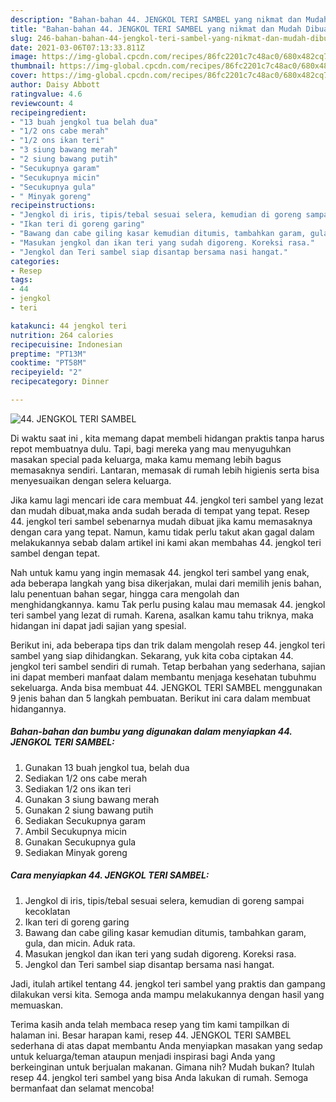 ```yaml
---
description: "Bahan-bahan 44. JENGKOL TERI SAMBEL yang nikmat dan Mudah Dibuat"
title: "Bahan-bahan 44. JENGKOL TERI SAMBEL yang nikmat dan Mudah Dibuat"
slug: 246-bahan-bahan-44-jengkol-teri-sambel-yang-nikmat-dan-mudah-dibuat
date: 2021-03-06T07:13:33.811Z
image: https://img-global.cpcdn.com/recipes/86fc2201c7c48ac0/680x482cq70/44-jengkol-teri-sambel-foto-resep-utama.jpg
thumbnail: https://img-global.cpcdn.com/recipes/86fc2201c7c48ac0/680x482cq70/44-jengkol-teri-sambel-foto-resep-utama.jpg
cover: https://img-global.cpcdn.com/recipes/86fc2201c7c48ac0/680x482cq70/44-jengkol-teri-sambel-foto-resep-utama.jpg
author: Daisy Abbott
ratingvalue: 4.6
reviewcount: 4
recipeingredient:
- "13 buah jengkol tua belah dua"
- "1/2 ons cabe merah"
- "1/2 ons ikan teri"
- "3 siung bawang merah"
- "2 siung bawang putih"
- "Secukupnya garam"
- "Secukupnya micin"
- "Secukupnya gula"
- " Minyak goreng"
recipeinstructions:
- "Jengkol di iris, tipis/tebal sesuai selera, kemudian di goreng sampai kecoklatan"
- "Ikan teri di goreng garing"
- "Bawang dan cabe giling kasar kemudian ditumis, tambahkan garam, gula, dan micin. Aduk rata."
- "Masukan jengkol dan ikan teri yang sudah digoreng. Koreksi rasa."
- "Jengkol dan Teri sambel siap disantap bersama nasi hangat."
categories:
- Resep
tags:
- 44
- jengkol
- teri

katakunci: 44 jengkol teri 
nutrition: 264 calories
recipecuisine: Indonesian
preptime: "PT13M"
cooktime: "PT58M"
recipeyield: "2"
recipecategory: Dinner

---
```



![44. JENGKOL TERI SAMBEL](https://img-global.cpcdn.com/recipes/86fc2201c7c48ac0/680x482cq70/44-jengkol-teri-sambel-foto-resep-utama.jpg)

Di waktu  saat ini , kita memang dapat membeli hidangan praktis tanpa harus repot membuatnya dulu. Tapi, bagi mereka yang mau menyuguhkan masakan special pada keluarga, maka kamu memang lebih bagus memasaknya sendiri. Lantaran, memasak di rumah lebih higienis serta bisa menyesuaikan dengan selera keluarga.

Jika kamu lagi mencari ide cara membuat 44. jengkol teri sambel yang lezat dan mudah dibuat,maka anda sudah berada di tempat yang tepat. Resep 44. jengkol teri sambel  sebenarnya mudah dibuat jika kamu memasaknya dengan cara yang tepat. Namun, kamu tidak perlu takut akan gagal dalam melakukannya 
sebab dalam artikel ini kami akan membahas 44. jengkol teri sambel dengan tepat.  



Nah untuk kamu yang ingin memasak 44. jengkol teri sambel yang enak, ada beberapa langkah yang bisa dikerjakan, mulai dari memilih jenis bahan, lalu penentuan bahan segar, hingga cara mengolah dan menghidangkannya. kamu Tak perlu pusing kalau mau memasak 44. jengkol teri sambel yang lezat di rumah. Karena, asalkan kamu  tahu triknya, maka hidangan ini dapat jadi sajian yang spesial.

Berikut ini, ada beberapa tips dan trik dalam mengolah resep 44. jengkol teri sambel yang siap dihidangkan. Sekarang, yuk kita coba ciptakan 44. jengkol teri sambel sendiri di rumah. Tetap berbahan yang sederhana, sajian ini dapat memberi manfaat dalam membantu menjaga kesehatan tubuhmu sekeluarga. Anda bisa membuat 44. JENGKOL TERI SAMBEL menggunakan 9 jenis bahan dan 5 langkah pembuatan. Berikut ini cara dalam membuat hidangannya.

<!--inarticleads1-->

##### Bahan-bahan dan bumbu yang digunakan dalam menyiapkan 44. JENGKOL TERI SAMBEL:

1. Gunakan 13 buah jengkol tua, belah dua
1. Sediakan 1/2 ons cabe merah
1. Sediakan 1/2 ons ikan teri
1. Gunakan 3 siung bawang merah
1. Gunakan 2 siung bawang putih
1. Sediakan Secukupnya garam
1. Ambil Secukupnya micin
1. Gunakan Secukupnya gula
1. Sediakan  Minyak goreng




<!--inarticleads2-->

##### Cara menyiapkan 44. JENGKOL TERI SAMBEL:

1. Jengkol di iris, tipis/tebal sesuai selera, kemudian di goreng sampai kecoklatan
1. Ikan teri di goreng garing
1. Bawang dan cabe giling kasar kemudian ditumis, tambahkan garam, gula, dan micin. Aduk rata.
1. Masukan jengkol dan ikan teri yang sudah digoreng. Koreksi rasa.
1. Jengkol dan Teri sambel siap disantap bersama nasi hangat.




Jadi, itulah artikel tentang  44. jengkol teri sambel  yang praktis dan gampang dilakukan versi kita. Semoga anda mampu melakukannya dengan hasil yang memuaskan. 

Terima kasih anda telah membaca resep yang tim kami tampilkan di halaman ini. Besar harapan kami, resep  44. JENGKOL TERI SAMBEL sederhana di atas dapat membantu Anda menyiapkan masakan yang sedap untuk keluarga/teman ataupun menjadi inspirasi bagi Anda yang berkeinginan untuk berjualan makanan. Gimana nih? Mudah bukan? Itulah resep 44. jengkol teri sambel yang bisa Anda lakukan di rumah. Semoga bermanfaat dan selamat mencoba!

